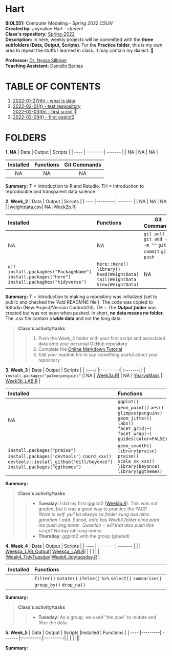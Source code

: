 # Hart
**BIOL551:** Computer Modeling - _Spring 2022 CSUN_  
**Created by:** Joynaline Hart - _student_  
**Class's repository:** [Spring-2022](https://github.com/Biol551-CSUN/Spring-2022)  
**Description:** In here, weekly projects will be committed with the **three subfolders (Data, Output, Scripts)**. For the **Practice folder**, this is my own area to repeat the stuffs I learned in class. It may contain my dialect. :thinking:  

**Professor:** [Dr. Nyssa Silbiger](https://github.com/njsilbiger)  
**Teaching Assistant:** [Danielle Barnas](https://github.com/dbarnas)  

# TABLE OF CONTENTS
1. [2022-01-27(th) - what is data](#week1a)
2. [2022-02-01(t) - test respository](#week2a)  
   [2022-02-03(th) - first script](#week2b) :hibiscus:
4. [2022-02-09(t) - first ggplot2](#week3a)


# FOLDERS
**1. NA** <a name = "week1a"></a>
| Data | Output  | Scripts |
| ---- |---------| ------- |
| NA   | NA      | NA      |

|Installed  | Functions | Git Commands |
|:---------:|:---------:|:------------:|
|NA         |NA         |NA        | 

**Summary:** T = Introduction to R and Rstudio. TH = Introduction to reproducible and transparent data science


**2. Week_2** <a name = "week2a"></a> <a name = "week2b"></a>
| Data | Output  | Scripts |
| ---- |---------| ------- |
| NA   | NA      | NA      |
|[weightdata.csv](https://github.com/Biol551-CSUN/Hart/blob/main/Week_2/Data/weightdata.csv)| NA |[Week2b.R](https://github.com/Biol551-CSUN/Hart/blob/main/Week_2/Scripts/Week2b.R)|

|Installed  | Functions |  Git Commands |
|:---------|:---------|------------|
|NA         |NA         |`git pull` `git add -a -m ""` `git commit` `git push`|
|`git` `install.packaghes("PackageName")` `install.packages("here")` `install.packaghes("tidyverse")`| `here::here()` `library()` `head(WeightData)` `tail(WeightData` `View(WeightData)`|NA|

**Summary:** T = Introduction to making a repository was initialized (set to public and checked the 'Add READMNE file'). The code was copied to RStudio (New Project/Version Control/Git). TH = The **_Output folder_** was created but was not seen when pushed. In short, **no data means no folder**. The .csv file contain a **wide data** and not the long data. 
> **Class's activity/tasks**  
>> 1. Push the Week_2 folder with your first script and associated data onto your personal GitHub repository
>> 2. Complete the [Online Markdown Tutorial](https://www.markdowntutorial.com/)
>> 3. Edit your readme file to say something useful about your repository

**3. Week_3** <a name = "week3a"></a>
| Data | Output  | Scripts |
| :----: |:---------:| :-------: |
| `install.packages("palmerpenguins")`| NA | [Week3a.R](https://github.com/Biol551-CSUN/Hart/blob/main/Week_3/Scripts/Week_3a.R)|
| NA |   [YearvsMass](https://github.com/Biol551-CSUN/Hart/blob/main/Week_3/Output/Week3b_LAB_YearvsMass.png)   | [Week3b_LAB.R](https://github.com/Biol551-CSUN/Hart/blob/main/Week_3/Scripts/Week3b_LAB.R)     |

|Installed  | Functions | 
|:---------|:---------|
|NA|`ggplot()` `geom_point()` `aes()` `glimpse(penguins)` `geom_jitter()` `labs()` `facet_grid(~)` `facet_wrap(~)` `guides(color=FALSE)` | 
|`install.packages("praise")` `install.packages('devtools')` `coord_xxx()` `devtools::install_github("dill/beyonce")` `install.packages("ggthemes")`|`geom_smooth()` `library(praise)` `praise()` `scale_xx_xxx()` `library(beyonce)` `library(ggthemes)`|

**Summary:**
> **Class's activity/tasks** 
>> * **Tuesday:** I did my first ggplot2 ([Weel3a.R](https://github.com/Biol551-CSUN/Hart/blob/main/Week_3/Scripts/Week_3a.R)). This was not graded, but it was a good way to practice the PACP.  
>> _(Note to self: pull ka always sa folder kung asa nimo ganahan i-add. Sunod, adto kas Week3 folder nimo para ma push ang tanan. Question = will that also push this script? No kay lahi ang name)_
>> * **Thursday:** ggplot2 with the group (graded)

**4. Week_4**
| Data | Output  | Scripts |
| ---- |---------| ------- |
|      | [Week4a_LAB_Output](https://github.com/Biol551-CSUN/Hart/blob/main/Week_4/Output/Week4_Penguiun_Bodymass_vs_Island.png)| [Week4a_LAB.R](https://github.com/Biol551-CSUN/Hart/blob/main/Week_4/Scripts/Week4a_LAB.R)|
| | | |
| |[Week4_TidyTuesday](https://github.com/Biol551-CSUN/Hart/blob/main/tidytuesday/Week4_Tidy/Output/Week4_tidytuesday_Bee_colony.png)|[Week4_tidytuesday.R](https://github.com/Biol551-CSUN/Hart/blob/main/tidytuesday/Week4_Tidy/Scripts/Week4_tidytuesday.R) |

|Installed | Functions | 
|:---------|:---------|
| |`filter()` `mutate()` `ifelse()` `%>%` `select()` `summarise()` `group_by()` `drop_na()`|

**Summary:** 
> **Class's activity/tasks**
>> * **Tuesday:** As a group, we used "the pipe" to mutate and filter the data.

**5. Week_5**
| Data | Output  | Scripts |Installed  | Functions | 
| ---- |---------| ------- |:---------:|:---------:|
|      |      | ||| 

**Summary:**
